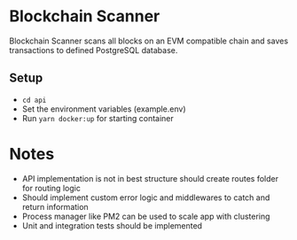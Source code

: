 # Blockchain Scanner
Blockchain Scanner scans all blocks on an EVM compatible chain and saves transactions to defined PostgreSQL database.

## Setup
- `cd api`
- Set the environment variables (example.env)
- Run `yarn docker:up` for starting container

# Notes
- API implementation is not in best structure should create routes folder for routing logic
- Should implement custom error logic and middlewares to catch and return information
- Process manager like PM2 can be used to scale app with clustering
- Unit and integration tests should be implemented